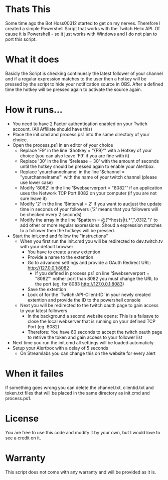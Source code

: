 # Thats This
Some time ago the Bot Hoss00312 started to get on my nerves.
Therefore I created a simple Powershell Script that works with the Twitch Helix API.
Of cause it is Powershell - so it just works with Windows and I do not plan to port this script.

# What it does
Basicly the Script is checking continuesly the latest follower of your channel and if a regular
expression matches to the user then a hotkey will be pressed by the script to hide your notification source in OBS.
After a defined time the hotkey will be pressed again to activate the source again.

# How it runs...
- You need to have 2 Factor authentication enabled on your Twitch account. (All Affiliate should have this)
- Place the init.cmd and process.ps1 into the same directory of your choice.
- Open the process.ps1 in an editor of your choice
  - Replace 'F9' in the line '$hotkey = "{F9}"' with a Hotkey of your choice (you can also leave 'F9' if you are fine with it)
  - Replace '30' in the line '$release = 30' with the amount of seconds until the hotkey should be pressed again to enable your Alertbox.
  - Replace 'yourchannelname' in the line '$channel = "yourchannelname"' with the name of your twitch channel (please use lower case)
  - Modify '8082' in the line '$webserverport = "8082"' if an application uses the Network TCP Port 8082  on your computer (if you are not sure leave it)
  - Modify '2' in the line '$interval = 2' if you want to audjust the update time in seconds of your followers ('2' means that you followers will be checked every 2 seconds)
  - Modify the array in the line '$pattern = @("^hos(s|t).*",".*0312.*")' to add other or more regular expressions. Shoud a expression matches to a follower then the hotkeys will be pressed.
- Start the init.cmd and follow the "instructions"
  - When you first run the init.cmd you will be redirected to dev.twitch.tv with your default browser
    - You have to create a new extention
    - Provide a name to the extention
    - Go to advanced settings and provide a OAuth Redirect URL: http://127.0.0.1:8082
      - If you defined in process.ps1 on line '$webserverport = "8082"' nother port than 8082 you must change the URL to the port (eg. for 8083 http://127.0.0.1:8083)
    - Save the extention
    - Look of for the 'Twitch-API-Client-ID' in your newly created extention and provide the ID to the powershell console
  - Next you will be redirected to the twitch oauth page to gain access to your latest followers
    - In the background a second website opens: This is a failsave to close the local webserver that is running on your defined TCP Port (eg. 8082)
    - Therefore: You have 60 seconds to accept the twitch oauth page to retrive the token and gain access to your follower list
- Next time you run the init.cmd all settings will be loaded automaticly
- Setup your Alertbox with a delay of 5 seconds
  - On Streamlabs you can change this on the website for every alert

# When it failes
If something goes wrong you can delete the channel.txt, clientid.txt and token.txt files that will be placed in the same directory as init.cmd and process.ps1.

# License
You are free to use this code and modify it by your own, but I would love to see a credit on it.

# Warranty
This script does not come with any warranty and will be provided as it is.

